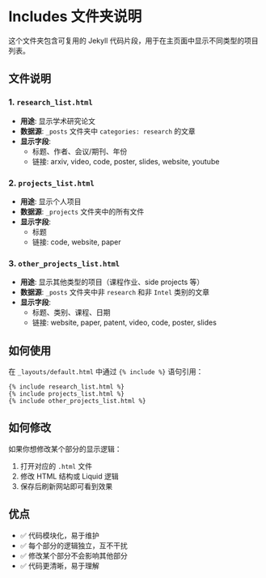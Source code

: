 # Includes 文件夹说明

这个文件夹包含可复用的 Jekyll 代码片段，用于在主页面中显示不同类型的项目列表。

## 文件说明

### 1. `research_list.html`
- **用途**: 显示学术研究论文
- **数据源**: `_posts` 文件夹中 `categories: research` 的文章
- **显示字段**: 
  - 标题、作者、会议/期刊、年份
  - 链接: arxiv, video, code, poster, slides, website, youtube

### 2. `projects_list.html`
- **用途**: 显示个人项目
- **数据源**: `_projects` 文件夹中的所有文件
- **显示字段**: 
  - 标题
  - 链接: code, website, paper

### 3. `other_projects_list.html`
- **用途**: 显示其他类型的项目（课程作业、side projects 等）
- **数据源**: `_posts` 文件夹中非 `research` 和非 `Intel` 类别的文章
- **显示字段**: 
  - 标题、类别、课程、日期
  - 链接: website, paper, patent, video, code, poster, slides

## 如何使用

在 `_layouts/default.html` 中通过 `{% include %}` 语句引用：

```liquid
{% include research_list.html %}
{% include projects_list.html %}
{% include other_projects_list.html %}
```

## 如何修改

如果你想修改某个部分的显示逻辑：
1. 打开对应的 `.html` 文件
2. 修改 HTML 结构或 Liquid 逻辑
3. 保存后刷新网站即可看到效果

## 优点

- ✅ 代码模块化，易于维护
- ✅ 每个部分的逻辑独立，互不干扰
- ✅ 修改某个部分不会影响其他部分
- ✅ 代码更清晰，易于理解

